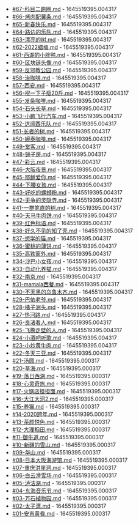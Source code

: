 * [#67-科目二跑圈.md](https://github.com/tw93/weekly/tree/main/md/%2367-%E7%A7%91%E7%9B%AE%E4%BA%8C%E8%B7%91%E5%9C%88.md) - 1645519395.004317
* [#66-烤肉配薯条.md](https://github.com/tw93/weekly/tree/main/md/%2366-%E7%83%A4%E8%82%89%E9%85%8D%E8%96%AF%E6%9D%A1.md) - 1645519395.004317
* [#65-新春快乐.md](https://github.com/tw93/weekly/tree/main/md/%2365-%E6%96%B0%E6%98%A5%E5%BF%AB%E4%B9%90.md) - 1645519395.004317
* [#64-路边的乐队.md](https://github.com/tw93/weekly/tree/main/md/%2364-%E8%B7%AF%E8%BE%B9%E7%9A%84%E4%B9%90%E9%98%9F.md) - 1645519395.004317
* [#63-漂亮的树.md](https://github.com/tw93/weekly/tree/main/md/%2363-%E6%BC%82%E4%BA%AE%E7%9A%84%E6%A0%91.md) - 1645519395.004317
* [#62-2022蜡梅.md](https://github.com/tw93/weekly/tree/main/md/%2362-2022%E8%9C%A1%E6%A2%85.md) - 1645519395.004317
* [#61-西湖的小胖鸭.md](https://github.com/tw93/weekly/tree/main/md/%2361-%E8%A5%BF%E6%B9%96%E7%9A%84%E5%B0%8F%E8%83%96%E9%B8%AD.md) - 1645519395.004317
* [#60-区块链头像.md](https://github.com/tw93/weekly/tree/main/md/%2360-%E5%8C%BA%E5%9D%97%E9%93%BE%E5%A4%B4%E5%83%8F.md) - 1645519395.004317
* [#59-反邪教公园.md](https://github.com/tw93/weekly/tree/main/md/%2359-%E5%8F%8D%E9%82%AA%E6%95%99%E5%85%AC%E5%9B%AD.md) - 1645519395.004317
* [#58-治咖啡.md](https://github.com/tw93/weekly/tree/main/md/%2358-%E6%B2%BB%E5%92%96%E5%95%A1.md) - 1645519395.004317
* [#57-西安.md](https://github.com/tw93/weekly/tree/main/md/%2357-%E8%A5%BF%E5%AE%89.md) - 1645519395.004317
* [#56-祝一下子瘦20斤.md](https://github.com/tw93/weekly/tree/main/md/%2356-%E7%A5%9D%E4%B8%80%E4%B8%8B%E5%AD%90%E7%98%A620%E6%96%A4.md) - 1645519395.004317
* [#55-发条咖啡.md](https://github.com/tw93/weekly/tree/main/md/%2355-%E5%8F%91%E6%9D%A1%E5%92%96%E5%95%A1.md) - 1645519395.004317
* [#54-石头长草.md](https://github.com/tw93/weekly/tree/main/md/%2354-%E7%9F%B3%E5%A4%B4%E9%95%BF%E8%8D%89.md) - 1645519395.004317
* [#53-小鹏飞行汽车.md](https://github.com/tw93/weekly/tree/main/md/%2353-%E5%B0%8F%E9%B9%8F%E9%A3%9E%E8%A1%8C%E6%B1%BD%E8%BD%A6.md) - 1645519395.004317
* [#52-达闻西乐队.md](https://github.com/tw93/weekly/tree/main/md/%2352-%E8%BE%BE%E9%97%BB%E8%A5%BF%E4%B9%90%E9%98%9F.md) - 1645519395.004317
* [#51-长者的树.md](https://github.com/tw93/weekly/tree/main/md/%2351-%E9%95%BF%E8%80%85%E7%9A%84%E6%A0%91.md) - 1645519395.004317
* [#50-婉泰咖啡.md](https://github.com/tw93/weekly/tree/main/md/%2350-%E5%A9%89%E6%B3%B0%E5%92%96%E5%95%A1.md) - 1645519395.004317
* [#49-堂客.md](https://github.com/tw93/weekly/tree/main/md/%2349-%E5%A0%82%E5%AE%A2.md) - 1645519395.004317
* [#48-镜子房.md](https://github.com/tw93/weekly/tree/main/md/%2348-%E9%95%9C%E5%AD%90%E6%88%BF.md) - 1645519395.004317
* [#47-彩云.md](https://github.com/tw93/weekly/tree/main/md/%2347-%E5%BD%A9%E4%BA%91.md) - 1645519395.004317
* [#46-大阪夜景.md](https://github.com/tw93/weekly/tree/main/md/%2346-%E5%A4%A7%E9%98%AA%E5%A4%9C%E6%99%AF.md) - 1645519395.004317
* [#45-耶稣爱你.md](https://github.com/tw93/weekly/tree/main/md/%2345-%E8%80%B6%E7%A8%A3%E7%88%B1%E4%BD%A0.md) - 1645519395.004317
* [#44-下腰女孩.md](https://github.com/tw93/weekly/tree/main/md/%2344-%E4%B8%8B%E8%85%B0%E5%A5%B3%E5%AD%A9.md) - 1645519395.004317
* [#43-好吃的螺蛳粉.md](https://github.com/tw93/weekly/tree/main/md/%2343-%E5%A5%BD%E5%90%83%E7%9A%84%E8%9E%BA%E8%9B%B3%E7%B2%89.md) - 1645519395.004317
* [#42-无争的灵隐寺.md](https://github.com/tw93/weekly/tree/main/md/%2342-%E6%97%A0%E4%BA%89%E7%9A%84%E7%81%B5%E9%9A%90%E5%AF%BA.md) - 1645519395.004317
* [#41-一群笔直的树.md](https://github.com/tw93/weekly/tree/main/md/%2341-%E4%B8%80%E7%BE%A4%E7%AC%94%E7%9B%B4%E7%9A%84%E6%A0%91.md) - 1645519395.004317
* [#40-天马牛肉饼.md](https://github.com/tw93/weekly/tree/main/md/%2340-%E5%A4%A9%E9%A9%AC%E7%89%9B%E8%82%89%E9%A5%BC.md) - 1645519395.004317
* [#39-红色标语.md](https://github.com/tw93/weekly/tree/main/md/%2339-%E7%BA%A2%E8%89%B2%E6%A0%87%E8%AF%AD.md) - 1645519395.004317
* [#38-好久不见的知了壳.md](https://github.com/tw93/weekly/tree/main/md/%2338-%E5%A5%BD%E4%B9%85%E4%B8%8D%E8%A7%81%E7%9A%84%E7%9F%A5%E4%BA%86%E5%A3%B3.md) - 1645519395.004317
* [#37-想学的猫.md](https://github.com/tw93/weekly/tree/main/md/%2337-%E6%83%B3%E5%AD%A6%E7%9A%84%E7%8C%AB.md) - 1645519395.004317
* [#36-蜜桃的薄饼.md](https://github.com/tw93/weekly/tree/main/md/%2336-%E8%9C%9C%E6%A1%83%E7%9A%84%E8%96%84%E9%A5%BC.md) - 1645519395.004317
* [#35-高铁窗外.md](https://github.com/tw93/weekly/tree/main/md/%2335-%E9%AB%98%E9%93%81%E7%AA%97%E5%A4%96.md) - 1645519395.004317
* [#34-沙巴小女孩.md](https://github.com/tw93/weekly/tree/main/md/%2334-%E6%B2%99%E5%B7%B4%E5%B0%8F%E5%A5%B3%E5%AD%A9.md) - 1645519395.004317
* [#33-自动化养猫.md](https://github.com/tw93/weekly/tree/main/md/%2333-%E8%87%AA%E5%8A%A8%E5%8C%96%E5%85%BB%E7%8C%AB.md) - 1645519395.004317
* [#32-南京.md](https://github.com/tw93/weekly/tree/main/md/%2332-%E5%8D%97%E4%BA%AC.md) - 1645519395.004317
* [#31-mamala西餐.md](https://github.com/tw93/weekly/tree/main/md/%2331-mamala%E8%A5%BF%E9%A4%90.md) - 1645519395.004317
* [#30-不天黑的乌鲁木齐.md](https://github.com/tw93/weekly/tree/main/md/%2330-%E4%B8%8D%E5%A4%A9%E9%BB%91%E7%9A%84%E4%B9%8C%E9%B2%81%E6%9C%A8%E9%BD%90.md) - 1645519395.004317
* [#29-巴依老爷.md](https://github.com/tw93/weekly/tree/main/md/%2329-%E5%B7%B4%E4%BE%9D%E8%80%81%E7%88%B7.md) - 1645519395.004317
* [#28-橘子洲头.md](https://github.com/tw93/weekly/tree/main/md/%2328-%E6%A9%98%E5%AD%90%E6%B4%B2%E5%A4%B4.md) - 1645519395.004317
* [#27-热河路.md](https://github.com/tw93/weekly/tree/main/md/%2327-%E7%83%AD%E6%B2%B3%E8%B7%AF.md) - 1645519395.004317
* [#26-良渚看人.md](https://github.com/tw93/weekly/tree/main/md/%2326-%E8%89%AF%E6%B8%9A%E7%9C%8B%E4%BA%BA.md) - 1645519395.004317
* [#25-飞檐走壁的人.md](https://github.com/tw93/weekly/tree/main/md/%2325-%E9%A3%9E%E6%AA%90%E8%B5%B0%E5%A3%81%E7%9A%84%E4%BA%BA.md) - 1645519395.004317
* [#24-小酒吧听歌.md](https://github.com/tw93/weekly/tree/main/md/%2324-%E5%B0%8F%E9%85%92%E5%90%A7%E5%90%AC%E6%AD%8C.md) - 1645519395.004317
* [#23-小炒黄牛肉.md](https://github.com/tw93/weekly/tree/main/md/%2323-%E5%B0%8F%E7%82%92%E9%BB%84%E7%89%9B%E8%82%89.md) - 1645519395.004317
* [#22-冬天三亚.md](https://github.com/tw93/weekly/tree/main/md/%2322-%E5%86%AC%E5%A4%A9%E4%B8%89%E4%BA%9A.md) - 1645519395.004317
* [#21-汤圆.md](https://github.com/tw93/weekly/tree/main/md/%2321-%E6%B1%A4%E5%9C%86.md) - 1645519395.000317
* [#20-草海.md](https://github.com/tw93/weekly/tree/main/md/%2320-%E8%8D%89%E6%B5%B7.md) - 1645519395.000317
* [#19-落日西湖.md](https://github.com/tw93/weekly/tree/main/md/%2319-%E8%90%BD%E6%97%A5%E8%A5%BF%E6%B9%96.md) - 1645519395.000317
* [#18-心灵奇旅.md](https://github.com/tw93/weekly/tree/main/md/%2318-%E5%BF%83%E7%81%B5%E5%A5%87%E6%97%85.md) - 1645519395.000317
* [#17-火锅店担担面.md](https://github.com/tw93/weekly/tree/main/md/%2317-%E7%81%AB%E9%94%85%E5%BA%97%E6%8B%85%E6%8B%85%E9%9D%A2.md) - 1645519395.000317
* [#16-大江大河2.md](https://github.com/tw93/weekly/tree/main/md/%2316-%E5%A4%A7%E6%B1%9F%E5%A4%A7%E6%B2%B32.md) - 1645519395.000317
* [#15-养猫.md](https://github.com/tw93/weekly/tree/main/md/%2315-%E5%85%BB%E7%8C%AB.md) - 1645519395.000317
* [#14-2020跨年.md](https://github.com/tw93/weekly/tree/main/md/%2314-2020%E8%B7%A8%E5%B9%B4.md) - 1645519395.000317
* [#13-茶颜悦色.md](https://github.com/tw93/weekly/tree/main/md/%2313-%E8%8C%B6%E9%A2%9C%E6%82%A6%E8%89%B2.md) - 1645519395.000317
* [#12-大理稻田.md](https://github.com/tw93/weekly/tree/main/md/%2312-%E5%A4%A7%E7%90%86%E7%A8%BB%E7%94%B0.md) - 1645519395.000317
* [#11-御牛道.md](https://github.com/tw93/weekly/tree/main/md/%2311-%E5%BE%A1%E7%89%9B%E9%81%93.md) - 1645519395.000317
* [#10-新疆的雪山.md](https://github.com/tw93/weekly/tree/main/md/%2310-%E6%96%B0%E7%96%86%E7%9A%84%E9%9B%AA%E5%B1%B1.md) - 1645519395.000317
* [#09-华山.md](https://github.com/tw93/weekly/tree/main/md/%2309-%E5%8D%8E%E5%B1%B1.md) - 1645519395.000317
* [#08-日本大阪海游馆.md](https://github.com/tw93/weekly/tree/main/md/%2308-%E6%97%A5%E6%9C%AC%E5%A4%A7%E9%98%AA%E6%B5%B7%E6%B8%B8%E9%A6%86.md) - 1645519395.000317
* [#07-重庆洪崖洞.md](https://github.com/tw93/weekly/tree/main/md/%2307-%E9%87%8D%E5%BA%86%E6%B4%AA%E5%B4%96%E6%B4%9E.md) - 1645519395.000317
* [#06-白云滑雪场.md](https://github.com/tw93/weekly/tree/main/md/%2306-%E7%99%BD%E4%BA%91%E6%BB%91%E9%9B%AA%E5%9C%BA.md) - 1645519395.000317
* [#05-泸沽湖.md](https://github.com/tw93/weekly/tree/main/md/%2305-%E6%B3%B8%E6%B2%BD%E6%B9%96.md) - 1645519395.000317
* [#04-东海音乐节.md](https://github.com/tw93/weekly/tree/main/md/%2304-%E4%B8%9C%E6%B5%B7%E9%9F%B3%E4%B9%90%E8%8A%82.md) - 1645519395.000317
* [#03-万石植物园.md](https://github.com/tw93/weekly/tree/main/md/%2303-%E4%B8%87%E7%9F%B3%E6%A4%8D%E7%89%A9%E5%9B%AD.md) - 1645519395.000317
* [#02-太子湾.md](https://github.com/tw93/weekly/tree/main/md/%2302-%E5%A4%AA%E5%AD%90%E6%B9%BE.md) - 1645519395.000317
* [#01-安吉黄昏.md](https://github.com/tw93/weekly/tree/main/md/%2301-%E5%AE%89%E5%90%89%E9%BB%84%E6%98%8F.md) - 1645519395.000317
